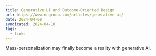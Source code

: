 ```yaml
---
title: Generative UI and Outcome-Oriented Design
url: https://www.nngroup.com/articles/generative-ui/
date: 2024-04-08
syndicated: 2024-04-10
tags:
  - links
---
```


Mass-personalization may finally become a reality with generative AI.
